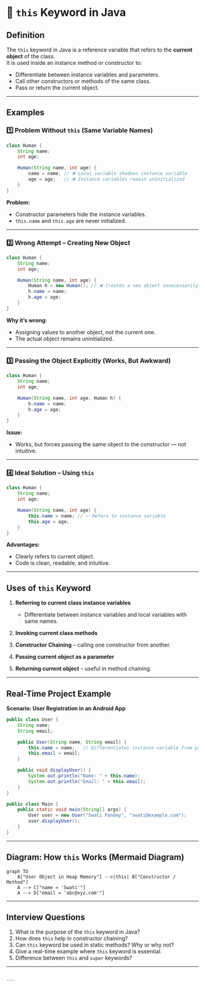 # 📌 `this` Keyword in Java

## **Definition**
The `this` keyword in Java is a reference variable that refers to the **current object** of the class.  
It is used inside an instance method or constructor to:
- Differentiate between instance variables and parameters.
- Call other constructors or methods of the same class.
- Pass or return the current object.

---

## **Examples**

### 1️⃣ Problem Without `this` (Same Variable Names)
```java
class Human {
    String name;
    int age;

    Human(String name, int age) {
        name = name; // ❌ Local variable shadows instance variable
        age = age;   // ❌ Instance variables remain uninitialized
    }
}
````

**Problem:**

* Constructor parameters hide the instance variables.
* `this.name` and `this.age` are never initialized.

---

### 2️⃣ Wrong Attempt – Creating New Object

```java
class Human {
    String name;
    int age;

    Human(String name, int age) {
        Human h = new Human(); // ❌ Creates a new object unnecessarily
        h.name = name;
        h.age = age;
    }
}
```

**Why it’s wrong:**

* Assigning values to another object, not the current one.
* The actual object remains uninitialized.

---

### 3️⃣ Passing the Object Explicitly (Works, But Awkward)

```java
class Human {
    String name;
    int age;

    Human(String name, int age, Human h) {
        h.name = name;
        h.age = age;
    }
}
```

**Issue:**

* Works, but forces passing the same object to the constructor — not intuitive.

---

### 4️⃣ Ideal Solution – Using `this`

```java
class Human {
    String name;
    int age;

    Human(String name, int age) {
        this.name = name; // ✅ Refers to instance variable
        this.age = age;
    }
}
```

**Advantages:**

* Clearly refers to current object.
* Code is clean, readable, and intuitive.

---

## **Uses of `this` Keyword**

1. **Referring to current class instance variables**

   * Differentiate between instance variables and local variables with same names.
2. **Invoking current class methods**
3. **Constructor Chaining** – calling one constructor from another.
4. **Passing current object as a parameter**
5. **Returning current object** – useful in method chaining.

---

## **Real-Time Project Example**

**Scenario: User Registration in an Android App**

```java
public class User {
    String name;
    String email;

    public User(String name, String email) {
        this.name = name;   // Differentiates instance variable from parameter
        this.email = email;
    }

    public void displayUser() {
        System.out.println("Name: " + this.name);
        System.out.println("Email: " + this.email);
    }
}

public class Main {
    public static void main(String[] args) {
        User user = new User("Swati Pandey", "swati@example.com");
        user.displayUser();
    }
}
```

---

## **Diagram: How `this` Works** (Mermaid Diagram)

```mermaid
graph TD
    A["User Object in Heap Memory"] -->|this| B["Constructor / Method"]
    A --> C["name = 'Swati'"]
    A --> D["email = 'abc@xyz.com'"]
```

---

## **Interview Questions**

1. What is the purpose of the `this` keyword in Java?
2. How does `this` help in constructor chaining?
3. Can `this` keyword be used in static methods? Why or why not?
4. Give a real-time example where `this` keyword is essential.
5. Difference between `this` and `super` keywords?

---

```

---


